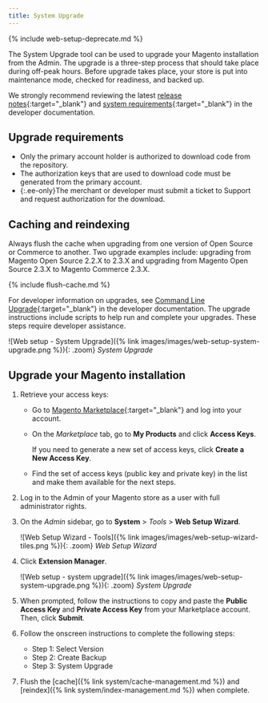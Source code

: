 ```yaml
---
title: System Upgrade
---
```


{% include web-setup-deprecate.md %}

The System Upgrade tool can be used to upgrade your Magento installation from the Admin. The upgrade is a three-step process that should take place during off-peak hours. Before upgrade takes place, your store is put into maintenance mode, checked for readiness, and backed up.

We strongly recommend reviewing the latest [release notes][1]{:target="_blank"} and [system requirements][2]{:target="_blank"} in the developer documentation.

## Upgrade requirements

- Only the primary account holder is authorized to download code from the repository.
- The authorization keys that are used to download code must be generated from the primary account.
- {:.ee-only}The merchant or developer must submit a ticket to Support and request authorization for the download.

## Caching and reindexing

Always flush the cache when upgrading from one version of Open Source or Commerce to another. Two upgrade examples include: upgrading from Magento Open Source 2.2.X to 2.3.X and upgrading from Magento Open Source 2.3.X to Magento Commerce 2.3.X.

{% include flush-cache.md %}

For developer information on upgrades, see [Command Line Upgrade][3]{:target="_blank"} in the developer documentation. The upgrade instructions include scripts to help run and complete your upgrades. These steps require developer assistance.

![Web setup - System Upgrade]({% link images/images/web-setup-system-upgrade.png %}){: .zoom}
_System Upgrade_

## Upgrade your Magento installation

1. Retrieve your access keys:

   - Go to [Magento Marketplace][2]{:target="_blank"} and log into your account.

   - On the _Marketplace_ tab, go to **My Products** and click **Access Keys**.

        If you need to generate a new set of access keys, click **Create a New Access Key**.

   - Find the set of access keys (public key and private key) in the list and make them available for the next steps.

1. Log in to the Admin of your Magento store as a user with full administrator rights.

1. On the _Admin_ sidebar, go to **System** > _Tools_ > **Web Setup Wizard**.

    ![Web Setup Wizard - Tools]({% link images/images/web-setup-wizard-tiles.png %}){: .zoom}
    _Web Setup Wizard_

1. Click **Extension Manager**.

    ![Web setup - system upgrade]({% link images/images/web-setup-system-upgrade.png %}){: .zoom}
    _System Upgrade_

1. When prompted, follow the instructions to copy and paste the **Public Access Key** and **Private Access Key** from your Marketplace account. Then, click **Submit**.

1. Follow the onscreen instructions to complete the following steps:

   - Step 1: Select Version
   - Step 2: Create Backup
   - Step 3: System Upgrade

1. Flush the [cache]({% link system/cache-management.md %}) and [reindex]({% link system/index-management.md %}) when complete.

[1]: https://devdocs.magento.com/guides/v2.3/release-notes/bk-release-notes.html
[2]: https://devdocs.magento.com/guides/v2.3/install-gde/system-requirements2.html
[3]: https://devdocs.magento.com/guides/v2.3/comp-mgr/cli/cli-upgrade.html
